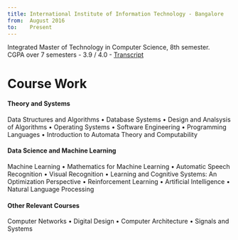 ```yaml
---
title: International Institute of Information Technology - Bangalore
from:  August 2016
to:    Present
---
```


Integrated Master of Technology in Computer Science, 8th semester.<br>
CGPA over 7 semesters - 3.9 / 4.0 - <a target="_blank" rel="noopener noreferrer" href="{{site.url}}{{site.baseurl}}/assets/pdf/transcript.pdf">Transcript</a>

<h1>Course Work</h1>
<h4>Theory and Systems</h4>
Data Structures and Algorithms • Database Systems • Design and Analsysis of Algorithms • Operating Systems • Software Engineering • Programming Languages • Introduction to Automata Theory and Computability

<h4>Data Science and Machine Learning</h4>
Machine Learning • Mathematics for Machine Learning • Automatic Speech Recognition • Visual Recognition • Learning and Cognitive Systems: An Optimization Perspective • Reinforcement Learning • Artificial Intelligence • Natural Language Processing

<h4>Other Relevant Courses</h4>
Computer Networks • Digital Design • Computer Architecture • Signals and Systems